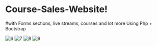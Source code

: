 # Course-Sales-Website!

#with Forms sections, live streams, courses and lot more
Using Php + Bootstrap

![6](https://github.com/XTRMDTECHGUY1/Course-Sales-Website/assets/88555638/7ed5b40d-922d-46e3-94de-d358e59ae2a0)
![7](https://github.com/XTRMDTECHGUY1/Course-Sales-Website/assets/88555638/0b54e09e-a444-400c-ad9f-ed2f8ab3aead)
![8](https://github.com/XTRMDTECHGUY1/Course-Sales-Website/assets/88555638/c00fb819-b204-4878-bb68-9207c6078703)
![9](https://github.com/XTRMDTECHGUY1/Course-Sales-Website/assets/88555638/b6f12252-c74e-4a5b-af78-332cbcabd8bb)
